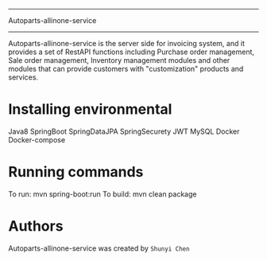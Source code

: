 
*******
Autoparts-allinone-service
*******
Autoparts-allinone-service is the server side for invoicing system, 
and it provides a set of RestAPI functions including Purchase order management,
Sale order management, Inventory management modules and other modules that
can provide customers with "customization" products and services.

Installing environmental
=======
Java8 
SpringBoot
SpringDataJPA
SpringSecurety
JWT
MySQL
Docker
Docker-compose

Running commands
=======
To run: mvn spring-boot:run
To build: mvn clean package

Authors
=======

Autoparts-allinone-service was created by `Shunyi Chen`
